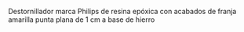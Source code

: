Destornillador marca Philips de resina epóxica con acabados de franja amarilla punta plana de 1 cm a base de hierro